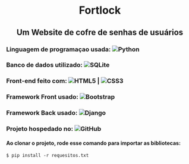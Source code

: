 <h1 align="center"> Fortlock </h1>

<h2 align="center"> Um Website de cofre de senhas de usuários </h2>

### Linguagem de programaçao usada: ![Python](https://img.shields.io/badge/python-3670A0?style=for-the-badge&logo=python&logoColor=ffdd54)
### Banco de dados utilizado: ![SQLite](https://img.shields.io/badge/sqlite-%2307405e.svg?style=for-the-badge&logo=sqlite&logoColor=white)
### Front-end feito com: ![HTML5](https://img.shields.io/badge/-HTML5-%23E44D27?style=flat-square&logo=html5&logoColor=ffffff) | ![CSS3](https://img.shields.io/badge/-CSS3-%2300BFFF?style=flat-square&logo=CSS3&logoColor=ffffff)
### Framework Front usado: ![Bootstrap](https://img.shields.io/badge/-Bootstrap-563D7C?style=flat-square&logo=Bootstrap)
### Framework Back usado: ![Django](https://img.shields.io/badge/django-%23092E20.svg?style=for-the-badge&logo=django&logoColor=white)
### Projeto hospedado no: ![GitHub](https://img.shields.io/badge/-GitHub-181717?style=flat-square&logo=github)

#### Ao clonar o projeto, rode esse comando para importar as bibliotecas:
```
$ pip install -r requesitos.txt
```